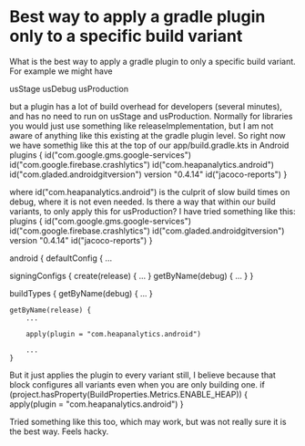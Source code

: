 
# Best way to apply a gradle plugin only to a specific build variant

What is the best way to apply a gradle plugin to only a specific build variant. For example we might have

usStage
usDebug
usProduction

but a plugin has a lot of build overhead for developers (several minutes), and has no need to run on usStage and usProduction. Normally for libraries you would just use something like releaseImplementation, but I am not aware of anything like this existing at the gradle plugin level.
So right now we have somethig like this at the top of our app/build.gradle.kts in Android
plugins {
    id("com.google.gms.google-services")
    id("com.google.firebase.crashlytics")
    id("com.heapanalytics.android")
    id("com.gladed.androidgitversion") version "0.4.14"
    id("jacoco-reports")
}

where id("com.heapanalytics.android") is the culprit of slow build times on debug, where it is not even needed.
Is there a way that within our build variants, to only apply this for usProduction?
I have tried something like this:
plugins {
    id("com.google.gms.google-services")
    id("com.google.firebase.crashlytics")
    id("com.gladed.androidgitversion") version "0.4.14"
    id("jacoco-reports")
}

android {
defaultConfig {
    ...
    
signingConfigs {
    create(release) {
        ...
    }
    getByName(debug) {
        ...
    }
}

buildTypes {
    getByName(debug) {
        ...
    }

    getByName(release) {
        ...

        apply(plugin = "com.heapanalytics.android")

        ...
    }

But it just applies the plugin to every variant still, I believe because that block configures all variants even when you are only building one.
if (project.hasProperty(BuildProperties.Metrics.ENABLE_HEAP)) {
    apply(plugin = "com.heapanalytics.android")
}

Tried something like this too, which may work, but was not really sure it is the best way. Feels hacky.

        